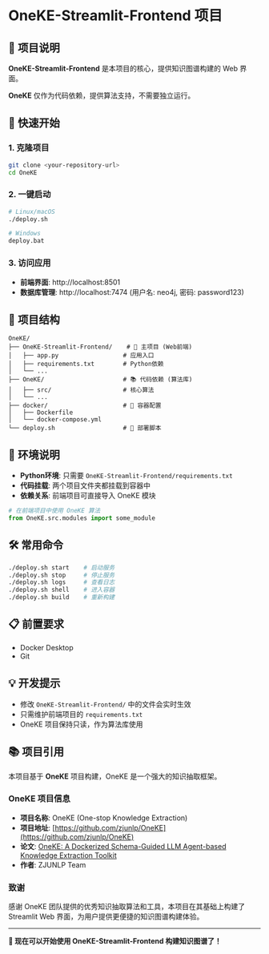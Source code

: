 # OneKE-Streamlit-Frontend 项目

## 🎯 项目说明

**OneKE-Streamlit-Frontend** 是本项目的核心，提供知识图谱构建的 Web 界面。

**OneKE** 仅作为代码依赖，提供算法支持，不需要独立运行。

## 🚀 快速开始

### 1. 克隆项目
```bash
git clone <your-repository-url>
cd OneKE
```

### 2. 一键启动
```bash
# Linux/macOS
./deploy.sh

# Windows
deploy.bat
```

### 3. 访问应用
- **前端界面**: http://localhost:8501
- **数据库管理**: http://localhost:7474 (用户名: neo4j, 密码: password123)

## 📁 项目结构

```
OneKE/
├── OneKE-Streamlit-Frontend/    # 🎯 主项目 (Web前端)
│   ├── app.py                  # 应用入口
│   ├── requirements.txt        # Python依赖
│   └── ...
├── OneKE/                      # 📚 代码依赖 (算法库)
│   ├── src/                    # 核心算法
│   └── ...
├── docker/                     # 🐳 容器配置
│   ├── Dockerfile
│   └── docker-compose.yml
└── deploy.sh                   # 🚀 部署脚本
```

## 🔧 环境说明

- **Python环境**: 只需要 `OneKE-Streamlit-Frontend/requirements.txt`
- **代码挂载**: 两个项目文件夹都挂载到容器中
- **依赖关系**: 前端项目可直接导入 OneKE 模块

```python
# 在前端项目中使用 OneKE 算法
from OneKE.src.modules import some_module
```

## 🛠️ 常用命令

```bash
./deploy.sh start    # 启动服务
./deploy.sh stop     # 停止服务
./deploy.sh logs     # 查看日志
./deploy.sh shell    # 进入容器
./deploy.sh build    # 重新构建
```

## 📋 前置要求

- Docker Desktop
- Git

## 💡 开发提示

- 修改 `OneKE-Streamlit-Frontend/` 中的文件会实时生效
- 只需维护前端项目的 `requirements.txt`
- OneKE 项目保持只读，作为算法库使用

## 📚 项目引用

本项目基于 **OneKE** 项目构建，OneKE 是一个强大的知识抽取框架。

### OneKE 项目信息
- **项目名称**: OneKE (One-stop Knowledge Extraction)
- **项目地址**: [https://github.com/zjunlp/OneKE](https://github.com/zjunlp/OneKE)
- **论文**: [OneKE: A Dockerized Schema-Guided LLM Agent-based Knowledge Extraction Toolkit](https://arxiv.org/abs/2409.13793)
- **作者**: ZJUNLP Team

### 致谢
感谢 OneKE 团队提供的优秀知识抽取算法和工具，本项目在其基础上构建了 Streamlit Web 界面，为用户提供更便捷的知识图谱构建体验。

---

**🎉 现在可以开始使用 OneKE-Streamlit-Frontend 构建知识图谱了！**